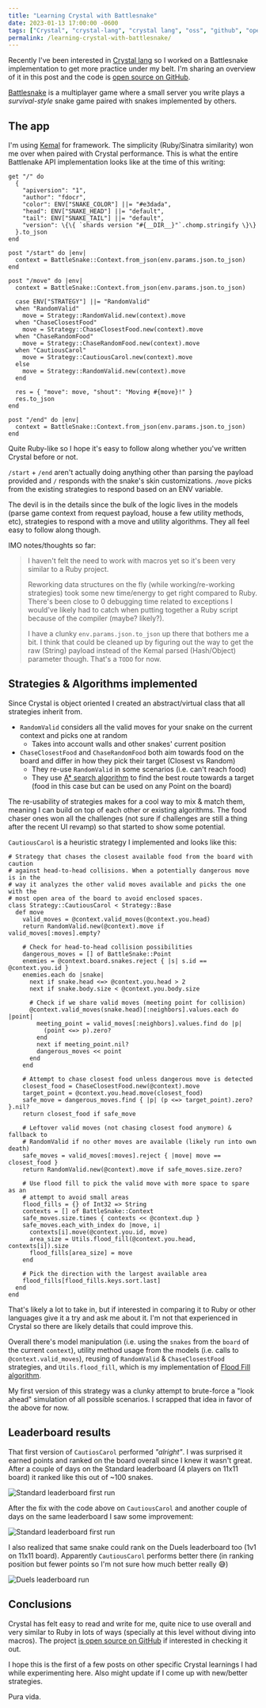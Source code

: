 ```yaml
---
title: "Learning Crystal with Battlesnake"
date: 2023-01-13 17:00:00 -0600
tags: ["Crystal", "crystal-lang", "crystal lang", "oss", "github", "open source", "battlesnake"]
permalink: /learning-crystal-with-battlesnake/
---
```


Recently I've been interested in [Crystal lang](https://crystal-lang.org/) so I worked on a Battlesnake implementation to get more practice under my belt. I'm sharing an overview of it in this post and the code is [open source on GitHub](https://github.com/fdocr/crystalsnake).

[Battlesnake](https://play.battlesnake.com/) is a multiplayer game where a small server you write plays a _survival-style_ snake game paired with snakes implemented by others.

## The app

I'm using [Kemal](https://github.com/fdocr/CrystalSnake) for framework. The simplicity (Ruby/Sinatra similarity) won me over when paired with Crystal performance. This is what the entire Battlenake API implementation looks like at the time of this writing:

```crystal
get "/" do
  {
    "apiversion": "1",
    "author": "fdocr",
    "color": ENV["SNAKE_COLOR"] ||= "#e3dada",
    "head": ENV["SNAKE_HEAD"] ||= "default",
    "tail": ENV["SNAKE_TAIL"] ||= "default",
    "version": \{\{ `shards version "#{__DIR__}"`.chomp.stringify \}\}
  }.to_json
end

post "/start" do |env|
  context = BattleSnake::Context.from_json(env.params.json.to_json)
end

post "/move" do |env|
  context = BattleSnake::Context.from_json(env.params.json.to_json)

  case ENV["STRATEGY"] ||= "RandomValid"
  when "RandomValid"
    move = Strategy::RandomValid.new(context).move
  when "ChaseClosestFood"
    move = Strategy::ChaseClosestFood.new(context).move
  when "ChaseRandomFood"
    move = Strategy::ChaseRandomFood.new(context).move
  when "CautiousCarol"
    move = Strategy::CautiousCarol.new(context).move
  else
    move = Strategy::RandomValid.new(context).move
  end

  res = { "move": move, "shout": "Moving #{move}!" }
  res.to_json
end

post "/end" do |env|
  context = BattleSnake::Context.from_json(env.params.json.to_json)
end
```

Quite Ruby-like so I hope it's easy to follow along whether you've written Crystal before or not.

`/start` + `/end` aren't actually doing anything other than parsing the payload provided and `/` responds with the snake's skin customizations. `/move` picks from the existing strategies to respond based on an ENV variable.

The devil is in the details since the bulk of the logic lives in the models (parse game context from request payload, house a few utility methods, etc), strategies to respond with a move and utility algorithms. They all feel easy to follow along though.

IMO notes/thoughts so far:

> I haven't felt the need to work with macros yet so it's been very similar to a Ruby project.
> 
> Reworking data structures on the fly (while working/re-working strategies) took some new time/energy to get right compared to Ruby. There's been close to 0 debugging time related to exceptions I would've likely had to catch when putting together a Ruby script because of the compiler (maybe? likely?).
> 
> I have a clunky `env.params.json.to_json` up there that bothers me a bit. I think that could be cleaned up by figuring out the way to get the raw (String) payload instead of the Kemal parsed (Hash/Object) parameter though. That's a `TODO` for now.

## Strategies & Algorithms implemented

Since Crystal is object oriented I created an abstract/virtual class that all strategies inherit from.

- `RandomValid` considers all the valid moves for your snake on the current context and picks one at random
  - Takes into account walls and other snakes' current position
- `ChaseClosestFood` and `ChaseRandomFood` both aim towards food on the board and differ in how they pick their target (Closest vs Random)
  - They re-use `RandomValid` in some scenarios (i.e. can't reach food)
  - They use [A* search algorithm](https://en.wikipedia.org/wiki/A*_search_algorithm) to find the best route towards a target (food in this case but can be used on any Point on the board)

The re-usability of strategies makes for a cool way to mix & match them, meaning I can build on top of each other or existing algorithms. The food chaser ones won all the challenges (not sure if challenges are still a thing after the recent UI revamp) so that started to show some potential.

`CautiousCarol` is a heuristic strategy I implemented and looks like this:

```crystal
# Strategy that chases the closest available food from the board with caution
# against head-to-head collisions. When a potentially dangerous move is in the
# way it analyzes the other valid moves available and picks the one with the 
# most open area of the board to avoid enclosed spaces.
class Strategy::CautiousCarol < Strategy::Base
  def move
    valid_moves = @context.valid_moves(@context.you.head)
    return RandomValid.new(@context).move if valid_moves[:moves].empty?

    # Check for head-to-head collision possibilities
    dangerous_moves = [] of BattleSnake::Point
    enemies = @context.board.snakes.reject { |s| s.id == @context.you.id }
    enemies.each do |snake|
      next if snake.head <=> @context.you.head > 2
      next if snake.body.size < @context.you.body.size

      # Check if we share valid moves (meeting point for collision)
      @context.valid_moves(snake.head)[:neighbors].values.each do |point|
        meeting_point = valid_moves[:neighbors].values.find do |p|
          (point <=> p).zero?
        end
        next if meeting_point.nil?
        dangerous_moves << point
      end
    end

    # Attempt to chase closest food unless dangerous move is detected
    closest_food = ChaseClosestFood.new(@context).move
    target_point = @context.you.head.move(closest_food)
    safe_move = dangerous_moves.find { |p| (p <=> target_point).zero? }.nil?
    return closest_food if safe_move

    # Leftover valid moves (not chasing closest food anymore) & fallback to
    # RandomValid if no other moves are available (likely run into own death)
    safe_moves = valid_moves[:moves].reject { |move| move == closest_food }
    return RandomValid.new(@context).move if safe_moves.size.zero?

    # Use flood fill to pick the valid move with more space to spare as an 
    # attempt to avoid small areas
    flood_fills = {} of Int32 => String
    contexts = [] of BattleSnake::Context
    safe_moves.size.times { contexts << @context.dup }
    safe_moves.each_with_index do |move, i|
      contexts[i].move(@context.you.id, move)
      area_size = Utils.flood_fill(@context.you.head, contexts[i]).size
      flood_fills[area_size] = move
    end

    # Pick the direction with the largest available area
    flood_fills[flood_fills.keys.sort.last]
  end
end
```

That's likely a lot to take in, but if interested in comparing it to Ruby or other languages give it a try and ask me about it. I'm not that experienced in Crystal so there are likely details that could improve this.

Overall there's model manipulation (i.e. using the `snakes` from the `board` of the current `context`), utility method usage from the models (i.e. calls to `@context.valid_moves`), reusing of `RandomValid` & `ChaseClosestFood` strategies, and `Utils.flood_fill`, which is my implementation of [Flood Fill algorithm](https://en.wikipedia.org/wiki/Flood_fill).

My first version of this strategy was a clunky attempt to brute-force a "look ahead" simulation of all possible scenarios. I scrapped that idea in favor of the above for now.

## Leaderboard results

That first version of `CautiosCarol` performed _"alright"_. I was surprised it earned points and ranked on the board overall since I knew it wasn't great. After a couple of days on the Standard leaderboard (4 players on 11x11 board) it ranked like this out of ~100 snakes.

![Standard leaderboard first run](/assets/standard-first-run.png)

After the fix with the code above on `CautiousCarol` and another couple of days on the same leaderboard I saw some improvement:

![Standard leaderboard first run](/assets/standard-second-run.png)

I also realized that same snake could rank on the Duels leaderboard too (1v1 on 11x11 board). Apparently `CautiousCarol` performs better there (in ranking position but fewer points so I'm not sure how much better really 😅)

![Duels leaderboard run](/assets/duels-leaderboard.png)

## Conclusions

Crystal has felt easy to read and write for me, quite nice to use overall and very similar to Ruby in lots of ways (specially at this level without diving into macros). The project [is open source on GitHub](https://github.com/fdocr/CrystalSnake) if interested in checking it out.

I hope this is the first of a few posts on other specific Crystal learnings I had while experimenting here. Also might update if I come up with new/better strategies.

Pura vida.